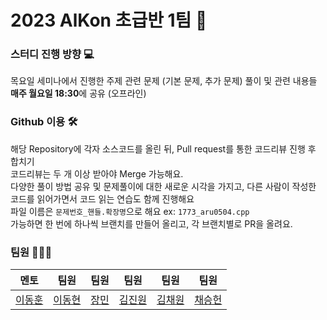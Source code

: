 # 2023 AlKon 초급반 1팀 🎈

### 스터디 진행 방향 💻
목요일 세미나에서 진행한 주제 관련 문제 (기본 문제, 추가 문제) 풀이 및 관련 내용들 **매주 월요일 18:30**에 공유 (오프라인)

### Github 이용 🛠
해당 Repository에 각자 소스코드를 올린 뒤, Pull request를 통한 코드리뷰 진행 후 합치기  
코드리뷰는 두 개 이상 받아야 Merge 가능해요.  
다양한 풀이 방법 공유 및 문제풀이에 대한 새로운 시각을 가지고, 다른 사람이 작성한 코드를 읽어가면서 코드 읽는 연습도 함께 진행해요  
파일 이름은 `문제번호_핸들.확장명`으로 해요 ex: `1773_aru0504.cpp`  
가능하면 한 번에 하나씩 브랜치를 만들어 올리고, 각 브랜치별로 PR을 올려요.

### 팀원 👩‍👦‍👦
|멘토|팀원|팀원|팀원|팀원|팀원|
| :-: | :-: | :-: | :-: | :-: | :-: |
|[이동훈](https://github.com/donghoony)|[이동현](https://github.com/dhleekonkuk)|[장민](https://github.com/research-mini)|[김진원](https://github.com/jinwon0988)|[김채원](https://github.com/0dimen)|[채승헌](https://github.com/massai-king)|
